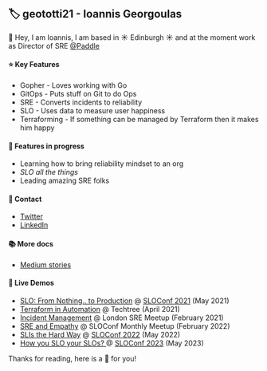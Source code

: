 ## 🏷️ geototti21 - Ioannis Georgoulas

👋 Hey, I am Ioannis, I am based in ☀️ Edinburgh  ☀️ and at the moment work as Director of SRE [@Paddle](https://github.com/PaddleHQ)

#### ⭐ Key Features
* Gopher - Loves working with Go
* GitOps - Puts stuff on Git to do Ops
* SRE - Converts incidents to reliability
* SLO - Uses data to measure user happiness
* Terraforming  - If something can be managed by Terraform then it makes him happy 

#### 🚧 Features in progress
* Learning how to bring reliability mindset to an org
* _SLO all the things_
* Leading amazing SRE folks

#### 💬 Contact
* [Twitter](https://twitter.com/geototti21)
* [LinkedIn](https://www.linkedin.com/in/ioannis-georgoulas-88ba4b8b/)

#### 📚 More docs
* [Medium stories](https://geototti21.medium.com/)

#### 🎥 Live Demos
* [SLO: From Nothing.. to Production](https://www.youtube.com/watch?v=2HaW7nNKsjE) @ [SLOConf 2021](https://www.sloconf.com/sloconf-2021) (May 2021)
* [Terraform in Automation](https://www.youtube.com/watch?v=QtWBVF_2FcY&list=PLGIluf8yE9Wg0-ifXxRTZKGBJi9V2n094&index=4) @ Techtree (April 2021)
* [Incident Management](https://twitter.com/OrbisConsult/status/1364561057876905987) @ London SRE Meetup (February 2021)
* [SRE and Empathy](https://www.youtube.com/watch?v=yaaPBnDkLF8&t=157s) @ SLOConf Monthly Meetup (February 2022)
* [SLIs the Hard Way](https://www.youtube.com/watch?v=_-75ms9UJfQ&list=PLLNq9CBV7AFwkXvYmjPPIQlRDVwTmacEK&index=44) @ [SLOConf 2022](https://www.sloconf.com/) (May 2022)
* [How you SLO your SLOs? ](https://www.youtube.com/watch?v=vfsAnLR1WLo&ab_channel=Nobl9) @ [SLOConf 2023](https://www.sloconf.com/) (May 2023)


Thanks for reading, here is a 🍰 for you!
